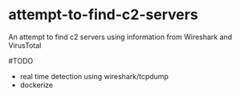 # attempt-to-find-c2-servers
An attempt to find c2 servers using information from Wireshark and VirusTotal

#TODO

* real time detection using wireshark/tcpdump
* dockerize
